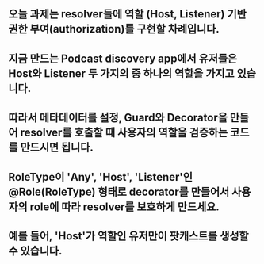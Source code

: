 ## 오늘 과제는 resolver들에 역할 (Host, Listener) 기반 권한 부여(authorization)를 구현할 차례입니다.

## 지금 만드는 Podcast discovery app에서 유저들은 Host와 Listener 두 가지의 중 하나의 역할을 가지고 있습니다.

## 따라서 메타데이터를 설정, Guard와 Decorator을 만들어 resolver를 호출할 때 사용자의 역할을 검증하는 코드를 만드시면 됩니다.

## RoleType이 'Any', 'Host', 'Listener'인 @Role(RoleType) 형태로 decorator를 만들어서 사용자의 role에 따라 resolver를 보호하게 만드세요.

## 예를 들어, 'Host'가 역할인 유저만이 팟캐스트를 생성할 수 있습니다.
